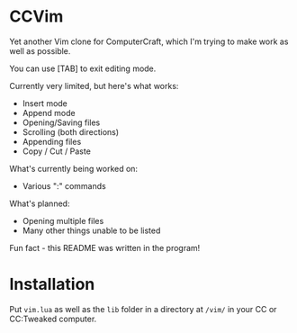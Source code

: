 # CCVim
Yet another Vim clone for ComputerCraft, which I'm trying to make work as well as possible.

You can use [TAB] to exit editing mode.

Currently very limited, but here's what works:
- Insert mode
- Append mode
- Opening/Saving files
- Scrolling (both directions)
- Appending files
- Copy / Cut / Paste

What's currently being worked on:
- Various ":" commands


What's planned:
- Opening multiple files
- Many other things unable to be listed

Fun fact - this README was written in the program!

# Installation
Put ```vim.lua``` as well as the ```lib``` folder in a directory at ```/vim/``` in your CC or CC:Tweaked computer.

